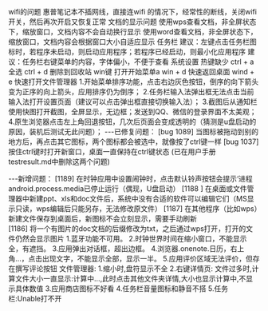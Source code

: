 wifi的问题
惠普笔记本不插网线，直接连wifi 的情况下，经常性的断线，关闭wifi 开关，然后再次开启又恢复正常
文档的显示问题 
使用wps查看文档，非全屏状态下，缩放窗口，文档内容不会自动换行显示
使用word查看文档，非全屏状态下，缩放窗口，文档内容会根据窗口大小自适应显示
任务栏
建议：左键点击任务栏图标时，若程序未启动，则启动应用程序；若程序已经启动，则最小化应用程序
建议：任务栏右键菜单的内容，字体偏小，不便于查看
系统设置
热键缺少
ctrl + a 全选 
ctrl + d 删除到回收站
win键 打开开始菜单a
win + d 快速返回桌面
wind + e 快速打开文件管理器
1.开始菜单排序功能，点击右边灰色按钮，倒序的向下箭头变为正序的向上箭头，应用排序仍为倒序；
2.任务栏输入法弹出框无法点击当前输入法打开设置页面（建议可以点击弹出框直接切换输入法）；
3.截图后从通知栏使用快图打开截图，全屏显示，无边框；发送到QQ、微信的登录界面不太美观；
4.原生浏览器点击左上角回退按钮，几次后页面会变成透明的（猜测是u盘启动的原因，装机后测试无此问题）；
---已修复问题：
[bug 1089] 当图标被拖动到别的地方后，再点击其它图标，两个图标都会被选中，就像按了ctrl键一样
[bug 1037] 按住ctrl键时打开新窗口，桌面一直保持在ctrl键状态
(已在用户手册 testresult.md中删除这两个问题)

---新增问题：
[1189] 在时钟应用中设置闹钟时，点击默认铃声按钮会提示‘进程android.process.media已停止运行（偶现，U盘启动）
[1188 ] 在桌面或文件管理器中新建ppt、xls和doc文件后，系统中没有合适的软件可以编辑它们（MS显示只读，wps编辑后只能另存，无法修改原文件）
[1187] 在其他程序（比如wps）新建文件保存到桌面后，新图标不会立刻显示，需要手动刷新   
[1186] 将一个有图片的doc文档的后缀修改为txt，之后通过wps打开，打开的文件仍然会显示图片
1.蓝牙功能不可用。
2.时钟世界时间在缩小窗口，不能显示全，有遮挡。
3.应用弹出对话框，超出边框。
4.浏览器.onenote.日历，右上角...，点击出现文字，不能显示全部，显示一半。
5.应用评价区域无法评价，但存在撰写评论按钮
文件管理器: 1.缩小时,盘符显示不全
2.右键详情页: 文件过多时,计算文件大小一直显示:计算中...,此时点击其他文件夹详情,大小也显示计算中,不显示具体数值
3.应用商店图标不好看
4.任务栏音量图标和静音不搭
5.任务栏:Unable打不开
